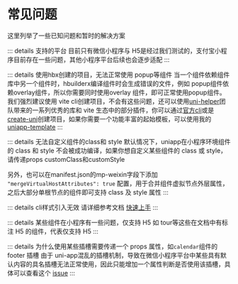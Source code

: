 # 常见问题

这里列举了一些已知问题和暂时的解决方案

::: details 支持的平台
目前只有微信小程序与 H5是经过我们测试的，支付宝小程序目前存在一些问题，其他小程序平台后续也会逐步适配
:::

::: details 使用hbx创建的项目，无法正常使用 popup等组件
当一个组件依赖组件库中另一个组件时，hbuilderx编译组件时会生成错误的文件，例如 popup组件依赖overlay组件，所以你需要同时使用overlay 组件，即可正常使用popup组件。
我们强烈建议使用 vite cli创建项目，不会有这些问题，还可以使用[uni-helper](https://github.com/uni-helper)团队带来的一系列优秀的库和 vite 生态中的部分插件，你可以通过[官方cli](https://uniapp.dcloud.net.cn/quickstart-cli.html)或是[create-uni](https://github.com/uni-helper/create-uni)创建项目，如果你需要一个功能丰富的起始模板，可以使用我的[uniapp-template](https://github.com/yang1206/uniapp-template)
:::

::: details 无法自定义组件的class和 style
默认情况下，uniapp在小程序环境组件的 class 和 style 不会被成功编译，如果你想自定义某些组件的 class 或 style，请传递props customClass和customStyle

另外，也可以在manifest.json的mp-weixin字段下添加 `"mergeVirtualHostAttributes": true` 配置，用于合并组件虚拟节点外层属性，之后大部分单根节点的组件即可支持 class 及 style 属性
:::

::: details cli样式引入无效
请详细参考文档  [快速上手](/guide/quick-start)
:::

::: details 某些组件在小程序有一些问题，仅支持 H5
如 tour等这些在文档中有标注 <Badge type="warning">H5</Badge> 的组件，代表仅支持 H5
:::

::: details 为什么使用某些插槽需要传递一个 props 属性，如`calendar`组件的footer 插槽
由于 uni-app混乱的插槽机制，导致在微信小程序平台中某些具有默认内容的具名插槽无法正常使用，因此只能增加一个属性判断是否使用该插槽，具体可以查看这个 [issue](https://github.com/dcloudio/uni-app/issues/4229#issuecomment-1612487232)
:::
